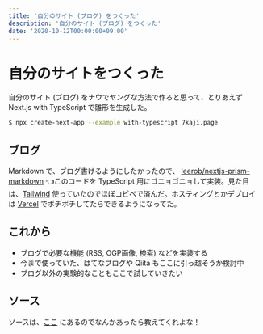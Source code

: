 ```yaml
---
title: '自分のサイト (ブログ) をつくった'
description: '自分のサイト (ブログ) をつくった'
date: '2020-10-12T00:00:00+09:00'
---
```


# 自分のサイトをつくった

自分のサイト (ブログ) をナウでヤングな方法で作ろと思って、とりあえず Next.js with TypeScript で雛形を生成した。

```sh
$ npx create-next-app --example with-typescript 7kaji.page
```

## ブログ

Markdown で、ブログ書けるようにしたかったので、
[leerob/nextjs-prism-markdown](https://github.com/leerob/nextjs-prism-markdown) 👈このコードを TypeScript 用にゴニョゴニョして実装。見た目は、[Tailwind](https://tailwindcss.com/) 使っていたのでほぼコピペで済んだ。ホスティングとかデプロイは [Vercel](https://vercel.com/) でポチポチしてたらできるようになってた。

## これから

- ブログで必要な機能 (RSS, OGP画像, 検索) などを実装する
- 今まで使っていた、はてなブログや Qiita もここに引っ越そうか検討中
- ブログ以外の実験的なこともここで試していきたい

## ソース

ソースは、[ここ](https://github.com/7kaji/7kaji.page) にあるのでなんかあったら教えてくれよな！

